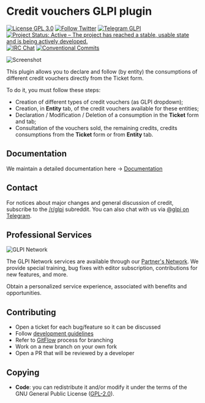 # Credit vouchers GLPI plugin

[![License GPL 3.0](https://img.shields.io/badge/License-GPL%203.0-blue.svg)](https://github.com/pluginsGLPI/credit/blob/develop/LICENSE.md)
[![Follow Twitter](https://img.shields.io/badge/Twitter-GLPI%20Project-26A2FA.svg)](https://twitter.com/GLPI_PROJECT)
[![Telegram GLPI](https://img.shields.io/badge/Telegram-GLPI-274979.svg)](https://t.me/glpien)
[![Project Status: Active – The project has reached a stable, usable state and is being actively developed.](http://www.repostatus.org/badges/latest/active.svg)](http://www.repostatus.org/#active)
[![IRC Chat](https://img.shields.io/badge/IRC-%23GLPI-blue.svg)](http://webchat.freenode.net/?channels=GLPI)
[![Conventional Commits](https://img.shields.io/badge/Conventional%20Commits-1.0.0-yellow.svg)](https://conventionalcommits.org)

![Screenshot](./credit.gif "Credit")

This plugin allows you to declare and follow (by entity) the consumptions of different credit vouchers
directly from the Ticket form.

To do it, you must follow these steps:

* Creation of different types of credit vouchers (as GLPI dropdown);
* Creation, in **Entity** tab, of the credit vouchers available for these entities;
* Declaration / Modification / Deletion of a consumption in the **Ticket** form and tab;
* Consultation of the vouchers sold, the remaining credits, credits consumptions from the **Ticket** form or from **Entity** tab.

## Documentation

We maintain a detailed documentation here -> [Documentation](https://glpi-plugins.readthedocs.io/en/latest/credit/index.html)

## Contact

For notices about major changes and general discussion of credit, subscribe to the [/r/glpi](https://www.reddit.com/r/glpi/) subreddit.
You can also chat with us via [@glpi on Telegram](https://t.me/glpien).

## Professional Services

![GLPI Network](./glpi_network.png "GLPI network")

The GLPI Network services are available through our [Partner's Network](http://www.teclib-edition.com/en/partners/). We provide special training, bug fixes with editor subscription, contributions for new features, and more.

Obtain a personalized service experience, associated with benefits and opportunities.

## Contributing

* Open a ticket for each bug/feature so it can be discussed
* Follow [development guidelines](http://glpi-developer-documentation.readthedocs.io/en/latest/plugins/index.html)
* Refer to [GitFlow](http://git-flow.readthedocs.io/) process for branching
* Work on a new branch on your own fork
* Open a PR that will be reviewed by a developer

## Copying

* **Code**: you can redistribute it and/or modify
    it under the terms of the GNU General Public License ([GPL-2.0](https://www.gnu.org/licenses/gpl-2.0.en.html)).
